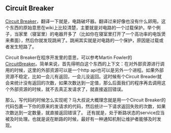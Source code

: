 Circuit Breaker
--------------

[Circuit Breaker](https://en.wikipedia.org/wiki/Circuit_breaker)，翻译一下就是，电路破坏器。翻译过来好像也没有什么卵用。这个东西的原始意思在wiki上比较清楚，主要就是对电路的一个过载保护。举个例子，当家里（寝室里）的电器开多了（比如你在寝室里打开了一个高功率的电饭煲来煮面），然后你就发现跳闸了。跳闸其实就是对电路的一个保护，原因是过载或者发生短路了。

Circuit Breaker在程序开发里的意思，可以参考Martin Fowler的[CircuitBreaker](http://martinfowler.com/bliki/CircuitBreaker.html)。简单来说，首先得明白这个东西的上下文：在对外部资源进行调用的时候，这里的外部资源可以是一个http api也可以是另外一个进程。如果外部资源不稳定，比如一会儿有返回，一会儿没返回。这时候有个Circuit
Breader就会来统计没有返回的次数，如果次数达到一定值，那么后面我们的程序再去调用这个外部资源的时候，就不去真正发请求了，就直接返回错误。

那么，写代码的时候怎么实现呢？马大叔说大概理念就是用一个Circuit Breaker的代码包裹一下你的原来的发请求的代码，然后统计一下请求返回失败的次数，如果次数达到一定数量，就直接返回错误了。
还有就是，处于断路状态的service应当被及时处理。也就是说在断路的时候，最好有一种通知机制让维护者能够及时发现。
